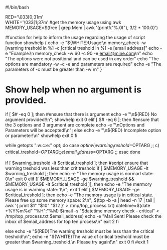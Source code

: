 #!/bin/bash


RED='\033[0;31m'   
WHITE='\033[1;37m'
#get the memory usage using awk
MEMORY_USAGE=$(free | grep Mem | awk '{printf("%.0f"), $3/$2 * 100.0}')


#function for help to inform the usage regarding the usage of script
function showhelp {
   echo -e "${WHITE}Usage:\n      memory_check -w [warning treshold in %] -c [critical treshold in %] -e [email address]"
   echo -e "Example:\n      memory_check -w 60 -c 90 -e email@mine.com\n"
   echo "The options were not positional and can be used in any order"
   echo "The options are mandatory -w -c -e and parameters are required"
   echo -e "The parameters of -c must be greater than -w \n"
}


# Show help when no argument is provided.
if [ $# -eq 0 ]; then   #ensure that there is argument
    echo -e "\n${RED} No argument provided!\n";
    showhelp
    exit 0
elif [ $# -eq 6 ]; then   #ensure that the 3 options and 3 argument are complete
   echo -e  "\nOptions and Parameters will be accepted!\n";
else
   echo -e "\n${RED} Incomplete option or parameter!\n"
    showhelp
    exit 0
fi
 
while getopts ":w:c:e:" opt; do
  case $opt in
     w)
      warning_treshold=$OPTARG
        ;;
    c)
      critical_treshold=$OPTARG
	;;
    e)
      email_address=$OPTARG
	;;
  esac
done


if [ $warning_treshold -lt $critical_treshold ]; then   #script ensure that warning treshold was less than crit treshold
   	if [ $MEMORY_USAGE -lt $warning_treshold ]; then
   		echo -e "The memory usage is normarl state: 0\n"
		exit 0
	elif [[ $MEMORY_USAGE -ge $warning_treshold && $MEMORY_USAGE -lt $critical_treshold ]]; then
   		echo -e "The mermory usage is in warning state: 1\n";
		exit 1
	elif [ $MEMORY_USAGE -ge $critical_treshold ]; then
   		echo -e "The memory usage is in critical state. Please free up some memory space: 2\n";
		$(top -b -a | head -n 17 | tail | awk '{ print $1" "$10" "$12 }'  > /tmp/top_process.txt)
		datetime=$(date +%Y%m%d" "%H":"%M)
		$(mail -s "$datetime memory check - critical" < /tmp/top_process.txt $email_address)
		echo -e "Mail Sent! Please check the inbox of $email_address for top ten process\n"
		exit 2
	fi

else
   echo -e "${RED}The warning treshold must be less than the critical treshold!\n";
   echo -e "${WHITE}The value of critical treshold must be greater than $warning_treshold.\n Please try again!\n"
   exit 0
fi
#exit 1
